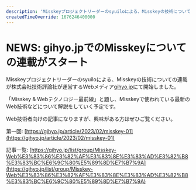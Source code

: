 ```yaml
---
description: 'Misskeyプロジェクトリーダーのsyuiloによる、Misskeyの技術についての連載がgihyo.jpにて開始しました'
createdTimeOverride: 1676246400000
---
```


# NEWS: gihyo.jpでのMisskeyについての連載がスタート

Misskeyプロジェクトリーダーのsyuiloによる、Misskeyの技術についての連載が株式会社技術評論社が運営するWebメディア[gihyo.jp](https://gihyo.jp/)にて開始しました。

「Misskey & Webテクノロジー最前線」と題し、Misskeyで使われている最新のWeb技術などについて解説をしていく予定です。

Web技術者向けの記事になりますが、興味がある方はぜひご覧ください。

第一回: [https://gihyo.jp/article/2023/02/misskey-01](https://gihyo.jp/article/2023/02/misskey-01)

記事一覧: [https://gihyo.jp/list/group/Misskey-Web%E3%83%86%E3%82%AF%E3%83%8E%E3%83%AD%E3%82%B8%E3%83%BC%E6%9C%80%E5%89%8D%E7%B7%9A](https://gihyo.jp/list/group/Misskey-Web%E3%83%86%E3%82%AF%E3%83%8E%E3%83%AD%E3%82%B8%E3%83%BC%E6%9C%80%E5%89%8D%E7%B7%9A)
